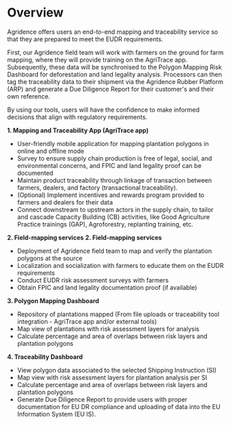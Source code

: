 # Overview

Agridence offers users an end-to-end mapping and traceability service so that they are prepared to meet the EUDR requirements.

First, our Agridence field team will work with farmers on the ground for farm mapping, where they will provide training on the AgriTrace app. Subsequently, these data will be synchronised to the Polygon Mapping Risk Dashboard for deforestation and land legality analysis. Processors can then tag the traceability data to their shipment via the Agridence Rubber Platform (ARP) and generate a Due Diligence Report for their customer's and their own reference. 

By using our tools, users will have the confidence to make informed decisions that align with regulatory requirements. 

**1. Mapping and Traceability App (AgriTrace app)**
 - User-friendly mobile application for mapping plantation polygons in online and offline mode
 - Survey to ensure supply chain production is free of legal, social, and environmental concerns, and FPIC and land legality proof can be documented
 - Maintain product traceability through linkage of transaction between farmers, dealers, and factory (transactional traceability).
 - (Optional) Implement incentives and rewards program provided to farmers and dealers for their data 
 - Connect downstream to upstream actors in the supply chain, to tailor and cascade Capacity Building (CB) activities, like Good Agriculture Practice trainings (GAP), Agroforestry, replanting training, etc. 

**2. Field-mapping services**
**2. Field-mapping services**
- Deployment of Agridence field team to map and verify the plantation polygons at the source
- Localization and socialization with farmers to educate them on the EUDR requirements
- Conduct EUDR risk assessment surveys with farmers
- Obtain FPIC and land legality documentation proof (if available)
 
**3. Polygon Mapping Dashboard**
- Repository of plantations mapped (From file uploads or traceability tool integration - AgriTrace app and/or external tools)
- Map view of plantations with risk assessment layers for analysis
- Calculate percentage and area of overlaps between risk layers and plantation polygons
 
**4. Traceability Dashboard** 
- View polygon data associated to the selected Shipping Instruction (SI)
- Map view with risk assessment layers for plantation analysis per SI
- Calculate percentage and area of overlaps between risk layers and plantation polygons
- Generate Due Diligence Report to provide users with proper documentation for EU DR compliance and uploading of data into the EU Information System (EU IS). 
